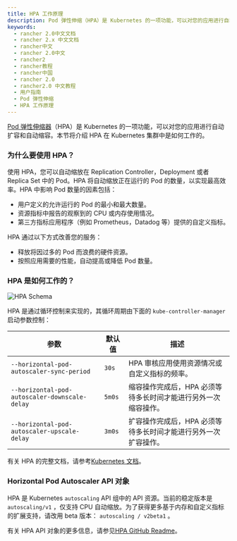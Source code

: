 ```yaml
---
title: HPA 工作原理
description: Pod 弹性伸缩（HPA）是 Kubernetes 的一项功能，可以对您的应用进行自动扩容和自动缩容。使用 HPA，您可以自动缩放在 Replication Controller，Deployment 或者 Replica Set 中的 Pod。HPA 将自动缩放正在运行的 Pod 的数量，以实现最高效率。
keywords:
  - rancher 2.0中文文档
  - rancher 2.x 中文文档
  - rancher中文
  - rancher 2.0中文
  - rancher2
  - rancher教程
  - rancher中国
  - rancher 2.0
  - rancher2.0 中文教程
  - 用户指南
  - Pod 弹性伸缩
  - HPA 工作原理
---
```


[Pod 弹性伸缩器](https://kubernetes.io/docs/tasks/run-application/horizontal-pod-autoscale/)（HPA）是 Kubernetes 的一项功能，可以对您的应用进行自动扩容和自动缩容。本节将介绍 HPA 在 Kubernetes 集群中是如何工作的。

### 为什么要使用 HPA？

使用 HPA，您可以自动缩放在 Replication Controller，Deployment 或者 Replica Set 中的 Pod。HPA 将自动缩放正在运行的 Pod 的数量，以实现最高效率。HPA 中影响 Pod 数量的因素包括：

- 用户定义的允许运行的 Pod 的最小和最大数量。
- 资源指标中报告的观察到的 CPU 或内存使用情况。
- 第三方指标应用程序（例如 Prometheus，Datadog 等）提供的自定义指标。

HPA 通过以下方式改善您的服务：

- 释放将因过多的 Pod 而浪费的硬件资源。
- 按照应用需要的性能，自动提高或降低 Pod 数量。

### HPA 是如何工作的？

![HPA Schema](/img/rancher/horizontal-pod-autoscaler.jpg)

HPA 是通过循环控制来实现的，其循环周期由下面的 `kube-controller-manager` 启动参数控制：

| 参数                                          | 默认值 | 描述                                                           |
| --------------------------------------------- | ------ | -------------------------------------------------------------- |
| `--horizontal-pod-autoscaler-sync-period`     | `30s`  | HPA 审核应用使用资源情况或自定义指标的频率。                   |
| `--horizontal-pod-autoscaler-downscale-delay` | `5m0s` | 缩容操作完成后，HPA 必须等待多长时间才能进行另外一次缩容操作。 |
| `--horizontal-pod-autoscaler-upscale-delay`   | `3m0s` | 扩容操作完成后，HPA 必须等待多长时间才能进行另外一次扩容操作。 |

有关 HPA 的完整文档，请参考[Kubernetes 文档](https://kubernetes.io/docs/tasks/run-application/horizontal-pod-autoscale/)。

### Horizontal Pod Autoscaler API 对象

HPA 是 Kubernetes `autoscaling` API 组中的 API 资源。当前的稳定版本是 `autoscaling/v1` ，仅支持 CPU 自动缩放。为了获得更多基于内存和自定义指标的扩展支持，请改用 beta 版本： `autoscaling / v2beta1` 。

有关 HPA API 对象的更多信息，请参见[HPA GitHub Readme](https://git.k8s.io/community/contributors/design-proposals/autoscaling/horizontal-pod-autoscaler.md#horizontalpodautoscaler-object)。
